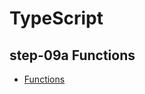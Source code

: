 # TypeScript

## step-09a Functions

- [Functions](https://www.typescriptlang.org/docs/handbook/2/functions.html)
